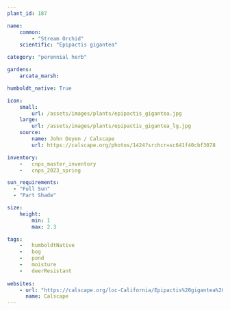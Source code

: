 ```yaml
---
plant_id: 187 

name: 
    common: 
        - "Stream Orchid"  
    scientific: "Epipactis gigantea"  

category: "perennial herb"

gardens:
    arcata_marsh:

humboldt_native: True

icon: 
    small: 
        url: /assets/images/plants/epipactis_gigantea.jpg 
    large: 
        url: /assets/images/plants/epipactis_gigantea_lg.jpg 
    source: 
        name: John Doyen / Calscape
        url: https://calscape.org/photos/1424?srchcr=sc641f40cbf3078

inventory: 
    -   cnps_master_inventory
    -   cnps_2023_spring

sun_requirements:
  - "Full Sun"
  - "Part Shade"

size:
    height: 
        min: 1 
        max: 2.3

tags:  
    -   humboldtNative
    -   bog
    -   pond
    -   moisture
    -   deerResistant
 
websites: 
    - url: "https://calscape.org/loc-California/Epipactis%20gigantea%20(Stream%20Orchid)"
      name: Calscape
---
```

